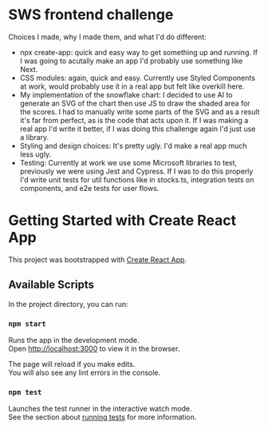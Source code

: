 # SWS frontend challenge

Choices I made, why I made them, and what I'd do different:

- npx create-app: quick and easy way to get something up and running. If I was going to acutally make an app
  I'd probably use something like Next.
- CSS modules: again, quick and easy. Currently use Styled Components at work, would probably use it in a real app but felt like overkill here.
- My implementation of the snowflake chart: I decided to use AI to generate an SVG of the chart then use JS to draw the shaded area for the scores. I had to manually write some parts of the SVG and as a result it's far from perfect, as is the code that acts upon it. If I was making a real app I'd write it better, if I was doing this challenge again I'd just use a library.
- Styling and design choices: It's pretty ugly. I'd make a real app much less ugly.
- Testing: Currently at work we use some Microsoft libraries to test, previously we were using Jest and Cypress. If I was to do this properly I'd write unit tests for util functions like in stocks.ts, integration tests on components, and e2e tests for user flows.

# Getting Started with Create React App

This project was bootstrapped with [Create React App](https://github.com/facebook/create-react-app).

## Available Scripts

In the project directory, you can run:

### `npm start`

Runs the app in the development mode.\
Open [http://localhost:3000](http://localhost:3000) to view it in the browser.

The page will reload if you make edits.\
You will also see any lint errors in the console.

### `npm test`

Launches the test runner in the interactive watch mode.\
See the section about [running tests](https://facebook.github.io/create-react-app/docs/running-tests) for more information.
